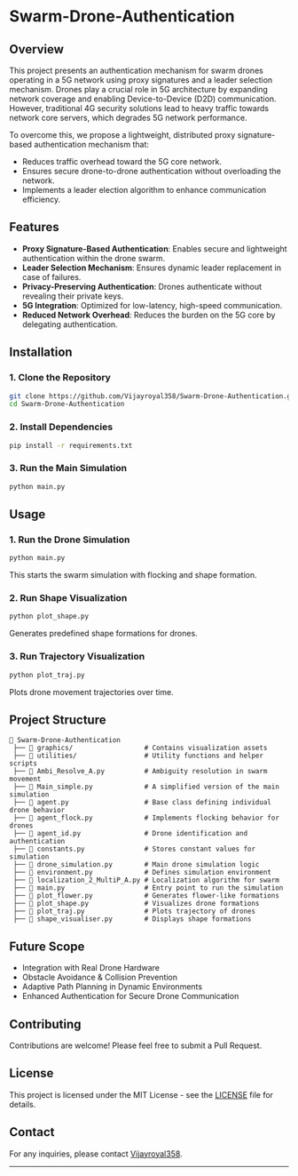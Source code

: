 # Swarm-Drone-Authentication

## Overview
This project presents an authentication mechanism for swarm drones operating in a 5G network using proxy signatures and a leader selection mechanism. Drones play a crucial role in 5G architecture by expanding network coverage and enabling Device-to-Device (D2D) communication. However, traditional 4G security solutions lead to heavy traffic towards network core servers, which degrades 5G network performance.

To overcome this, we propose a lightweight, distributed proxy signature-based authentication mechanism that:
- Reduces traffic overhead toward the 5G core network.
- Ensures secure drone-to-drone authentication without overloading the network.
- Implements a leader election algorithm to enhance communication efficiency.

## Features
- **Proxy Signature-Based Authentication**: Enables secure and lightweight authentication within the drone swarm.
- **Leader Selection Mechanism**: Ensures dynamic leader replacement in case of failures.
- **Privacy-Preserving Authentication**: Drones authenticate without revealing their private keys.
- **5G Integration**: Optimized for low-latency, high-speed communication.
- **Reduced Network Overhead**: Reduces the burden on the 5G core by delegating authentication.

## Installation

### 1. Clone the Repository
```bash
git clone https://github.com/Vijayroyal358/Swarm-Drone-Authentication.git
cd Swarm-Drone-Authentication
```

### 2. Install Dependencies
```bash
pip install -r requirements.txt
```

### 3. Run the Main Simulation
```bash
python main.py
```

## Usage

### 1. Run the Drone Simulation
```bash
python main.py
```
This starts the swarm simulation with flocking and shape formation.

### 2. Run Shape Visualization
```bash
python plot_shape.py
```
Generates predefined shape formations for drones.

### 3. Run Trajectory Visualization
```bash
python plot_traj.py
```
Plots drone movement trajectories over time.

## Project Structure
```
📂 Swarm-Drone-Authentication
 ├── 📂 graphics/                  # Contains visualization assets
 ├── 📂 utilities/                 # Utility functions and helper scripts
 ├── 📄 Ambi_Resolve_A.py          # Ambiguity resolution in swarm movement
 ├── 📄 Main_simple.py             # A simplified version of the main simulation
 ├── 📄 agent.py                   # Base class defining individual drone behavior
 ├── 📄 agent_flock.py             # Implements flocking behavior for drones
 ├── 📄 agent_id.py                # Drone identification and authentication
 ├── 📄 constants.py               # Stores constant values for simulation
 ├── 📄 drone_simulation.py        # Main drone simulation logic
 ├── 📄 environment.py             # Defines simulation environment
 ├── 📄 localization_2_MultiP_A.py # Localization algorithm for swarm
 ├── 📄 main.py                    # Entry point to run the simulation
 ├── 📄 plot_flower.py             # Generates flower-like formations
 ├── 📄 plot_shape.py              # Visualizes drone formations
 ├── 📄 plot_traj.py               # Plots trajectory of drones
 ├── 📄 shape_visualiser.py        # Displays shape formations
```

## Future Scope
- Integration with Real Drone Hardware
- Obstacle Avoidance & Collision Prevention
- Adaptive Path Planning in Dynamic Environments
- Enhanced Authentication for Secure Drone Communication

## Contributing
Contributions are welcome! Please feel free to submit a Pull Request.

## License
This project is licensed under the MIT License - see the [LICENSE](LICENSE) file for details.

## Contact
For any inquiries, please contact [Vijayroyal358](mailto:vijayroyal358@example.com).

---
